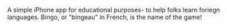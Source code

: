 A simple iPhone app for educational purposes- to help folks learn foriegn languages. Bingo, or "bingeau" in French, is the name of the game!
